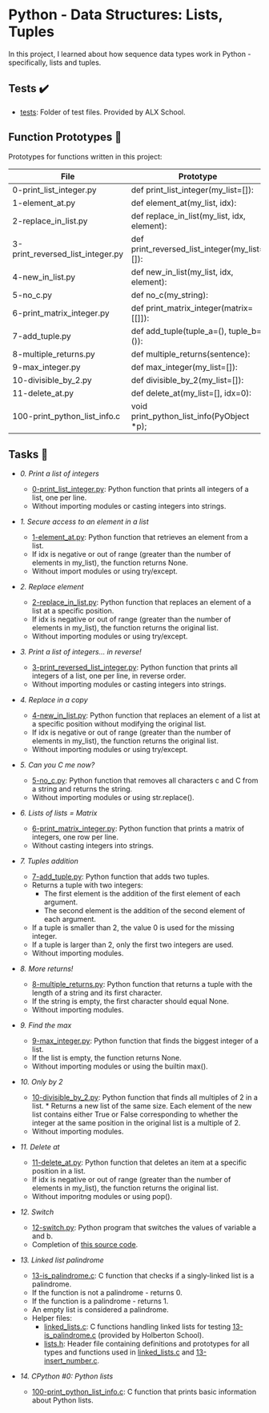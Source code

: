 # Python - Data Structures: Lists, Tuples

In this project, I learned about how sequence data types work in
Python - specifically, lists and tuples.

## Tests :heavy_check_mark:

* [tests](./tests): Folder of test files. Provided by ALX School.

## Function Prototypes :floppy_disk:

Prototypes for functions written in this project:

| File                               | Prototype                                      |
| ---------------------------------- | ---------------------------------------------- |
| 0-print_list_integer.py          | def print_list_integer(my_list=[]):          |
| 1-element_at.py                  | def element_at(my_list, idx):                |
| 2-replace_in_list.py             | def replace_in_list(my_list, idx, element):  |
| 3-print_reversed_list_integer.py | def print_reversed_list_integer(my_list=[]): |
| 4-new_in_list.py                 | def new_in_list(my_list, idx, element):      |
| 5-no_c.py                        | def no_c(my_string):                         |
| 6-print_matrix_integer.py        | def print_matrix_integer(matrix=[[]]):       |
| 7-add_tuple.py                   | def add_tuple(tuple_a=(), tuple_b=()):       |
| 8-multiple_returns.py            | def multiple_returns(sentence):              |
| 9-max_integer.py                 | def max_integer(my_list=[]):                 |
| 10-divisible_by_2.py             | def divisible_by_2(my_list=[]):              |
| 11-delete_at.py                  | def delete_at(my_list=[], idx=0):            |
| 100-print_python_list_info.c     | void print_python_list_info(PyObject *p);    |

## Tasks :page_with_curl:

* *0. Print a list of integers*
  * [0-print_list_integer.py](./0-print_list_integer.py): Python function that prints all
  integers of a list, one per line.
  * Without importing modules or casting integers into strings.

* *1. Secure access to an element in a list*
  * [1-element_at.py](./1-element_at.py): Python function that retrieves an element
  from a list.
  * If idx is negative or out of range (greater than the number of elements in
  my_list), the function returns None.
  * Without import modules or using try/except.

* *2. Replace element*
  * [2-replace_in_list.py](./2-replace_in_list.py): Python function that replaces an element
  of a list at a specific position.
  * If idx is negative or out of range (greater than the number of elements
  in my_list), the function returns the original list.
  * Without importing modules or using try/except.

* *3. Print a list of integers... in reverse!*
  * [3-print_reversed_list_integer.py](./3-print_reversed_list_integer.py): Python
  function that prints all integers of a list, one per line, in reverse order.
  * Without importing modules or casting integers into strings.

* *4. Replace in a copy*
  * [4-new_in_list.py](./4-new_in_list.py): Python function that replaces an element of a
  list at a specific position without modifying the original list.
  * If idx is negative or out of range (greater than the number of elements in
  my_list), the function returns the original list.
  * Without importing modules or using try/except.

* *5. Can you C me now?*
  * [5-no_c.py](./5-no_c.py): Python function that removes all characters c
  and C from a string and returns the string.
  * Without importing modules or using str.replace().

* *6. Lists of lists = Matrix*
  * [6-print_matrix_integer.py](./6-print_matrix_integer.py): Python function that prints
  a matrix of integers, one row per line.
  * Without casting integers into strings.

* *7. Tuples addition*
  * [7-add_tuple.py](./7-add_tuple.py): Python function that adds two tuples.
  * Returns a tuple with two integers:
    * The first element is the addition of the first element of each argument.
    * The second element is the addition of the second element of each argument.
  * If a tuple is smaller than 2, the value 0 is used for the missing integer.
  * If a tuple is larger than 2, only the first two integers are used.
  * Without importing modules.

* *8. More returns!*
  * [8-multiple_returns.py](./8-multiple_returns.py): Python function that returns a
  tuple with the length of a string and its first character.
  * If the string is empty, the first character should equal None.
  * Without importing modules.

* *9. Find the max*
  * [9-max_integer.py](./9-max_integer.py): Python function that finds the biggest integer
  of a list.
  * If the list is empty, the function returns None.
  * Without importing modules or using the builtin max().

* *10. Only by 2*
  * [10-divisible_by_2.py](./10-divisible_by_2.py): Python function that finds all multiples
  of 2 in a list.  * Returns a new list of the same size. Each element of the new
  list contains either True or False corresponding to whether the integer at
  the same position in the original list is a multiple of 2.
  * Without importing modules.

* *11. Delete at*
  * [11-delete_at.py](./11-delete_at.py): Python function that deletes an item at
  a specific position in a list.
  * If idx is negative or out of range (greater than the number of elements in
  my_list), the function returns the original list.
  * Without imporitng modules or using pop().

* *12. Switch*
  * [12-switch.py](./12-switch.py): Python program that switches the values of
  variable a and b.
  * Completion of [this source code](https://github.com/holbertonschool/0x03.py/blob/master/12-switch_py).

* *13. Linked list palindrome*
  * [13-is_palindrome.c](./13-is_palindrome.c): C function that checks if a
  singly-linked list is a palindrome.
  * If the function is not a palindrome - returns 0.
  * If the function is a palindrome - returns 1.
  * An empty list is considered a palindrome.
  * Helper files:
    * [linked_lists.c](./linked_lists.c): C functions handling linked lists for
    testing [13-is_palindrome.c](./13-is_palindrome.c) (provided by Holberton School).
    * [lists.h](./lists.h): Header file containing definitions and prototypes for all types
    and functions used in [linked_lists.c](./linked_lists.c) and
    [13-insert_number.c](./13-insert_number.c).

* *14. CPython #0: Python lists*
  * [100-print_python_list_info.c](./100-print_python_list_info.c): C function that
  prints basic information about Python lists.
